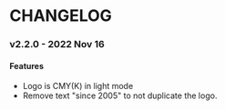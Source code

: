 # CHANGELOG

### v2.2.0 - 2022 Nov 16
#### Features
- Logo is CMY(K) in light mode
- Remove text "since 2005" to not duplicate the logo.
